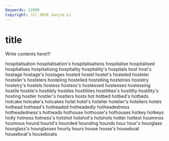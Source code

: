 ```yaml
---
Keywords: 22999
Copyright: (C) 2020 Junjie Li
---
```


# title

Write contents here!!!
 
hospitalisation 
hospitalisation's 
hospitalisations 
hospitalise 
hospitalised 
hospitalises 
hospitalising 
hospitality 
hospitality's
hospitals 
host 
host's 
hostage 
hostage's 
hostages 
hosted 
hostel 
hostel's 
hosteled
hosteler 
hosteler's 
hostelers 
hosteling 
hostelled 
hostelling 
hostelries 
hostelry 
hostelry's 
hostels
hostess 
hostess's 
hostessed 
hostesses 
hostessing 
hostile 
hostile's 
hostilely 
hostiles 
hostilities
hostilities's 
hostility 
hostility's 
hosting 
hostler 
hostler's 
hostlers 
hosts 
hot 
hotbed
hotbed's 
hotbeds 
hotcake 
hotcake's 
hotcakes 
hotel 
hotel's 
hotelier 
hotelier's 
hoteliers
hotels 
hothead 
hothead's 
hotheaded 
hotheadedly 
hotheadedness 
hotheadedness's 
hotheads 
hothouse 
hothouse's
hothouses 
hotkey 
hotkeys 
hotly 
hotness 
hotness's 
hotshot 
hotshot's 
hotshots 
hotter
hottest 
hoummos 
houmous 
hound 
hound's 
hounded 
hounding 
hounds 
hour 
hour's
hourglass 
hourglass's 
hourglasses 
hourly 
hours 
house 
house's 
houseboat 
houseboat's 
houseboats
